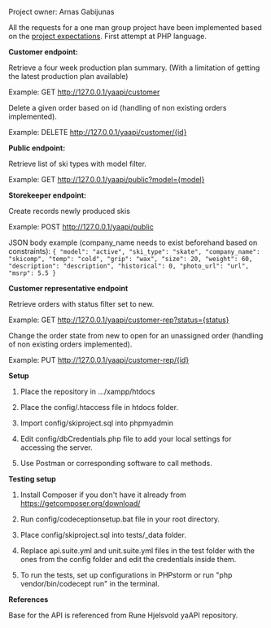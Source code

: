 Project owner: Arnas Gabijunas

All the requests for a one man group project have been implemented based on the [project expectations](https://git.gvk.idi.ntnu.no/course/idatg2204/idatg2204-2021/-/wikis/Expectations-per-Group-Size). First attempt at PHP language.

**Customer endpoint:**

Retrieve a four week production plan summary. (With a limitation of getting the latest production plan available)

Example: GET http://127.0.0.1/yaapi/customer

Delete a given order based on id (handling of non existing orders implemented).

Example: DELETE http://127.0.0.1/yaapi/customer/{id}

**Public endpoint:**

Retrieve list of ski types with model filter.

Example: GET http://127.0.0.1/yaapi/public?model={model}

**Storekeeper endpoint:**

Create records newly produced skis

Example: POST http://127.0.0.1/yaapi/public

JSON body example (company_name needs to exist beforehand based on constraints):
`
{
    "model": "active",
    "ski_type": "skate",
    "company_name": "skicomp",
    "temp": "cold",
    "grip": "wax",
    "size": 20,
    "weight": 60,
    "description": "description",
    "historical": 0,
    "photo_url": "url",
    "msrp": 5.5
}
`

**Customer representative endpoint**

Retrieve orders with status filter set to new.

Example: GET http://127.0.0.1/yaapi/customer-rep?status={status}

Change the order state from new to open for an unassigned order (handling of non existing orders implemented).

Example: PUT http://127.0.0.1/yaapi/customer-rep/{id}

**Setup**

1. Place the repository in .../xampp/htdocs

2. Place the config/.htaccess file in htdocs folder.

3. Import config/skiproject.sql into phpmyadmin

4. Edit config/dbCredentials.php file to add your local settings for accessing the server.

5. Use Postman or corresponding software to call methods.

**Testing setup**

1. Install Composer if you don't have it already from https://getcomposer.org/download/

2. Run config/codeceptionsetup.bat file in your root directory.

3. Place config/skiproject.sql into tests/_data folder.

4. Replace api.suite.yml and unit.suite.yml files in the test folder with the ones from the config folder and edit the credentials inside them.

5. To run the tests, set up configurations in PHPstorm or run "php vendor/bin/codecept run" in the terminal.

**References**

Base for the API is referenced from Rune Hjelsvold yaAPI repository.



